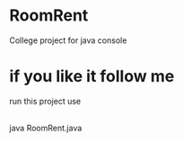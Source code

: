 # RoomRent
College project for java console
# if you like it follow me
run this project use

<br> java RoomRent.java
